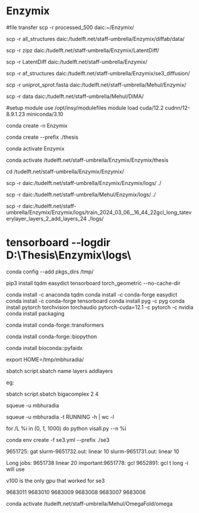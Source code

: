 # Enzymix
#file transfer
scp -r processed_500 daic:~/Enzymix/


<!-- diffab data -->
scp -r all_structures daic:/tudelft.net/staff-umbrella/Enzymix/diffab/data/

scp -r zipz daic:/tudelft.net/staff-umbrella/Enzymix/LatentDiff/

scp -r LatentDiff daic:/tudelft.net/staff-umbrella/Enzymix/

scp -r af_structures daic:/tudelft.net/staff-umbrella/Enzymix/se3_diffusion/

scp -r uniprot_sprot.fasta daic:/tudelft.net/staff-umbrella/Mehul/Enzymix/

scp -r data daic:/tudelft.net/staff-umbrella/Mehul/DiMA/


#setup
module use /opt/insy/modulefiles
module load cuda/12.2 cudnn/12-8.9.1.23 miniconda/3.10

conda create -n Enzymix

conda create --prefix ./thesis

conda activate Enzymix

conda activate /tudelft.net/staff-umbrella/Enzymix/Enzymix/thesis

cd /tudelft.net/staff-umbrella/Enzymix/Enzymix/

<!-- download log files -->
scp -r daic:/tudelft.net/staff-umbrella/Enzymix/Enzymix/logs/ ./

scp -r daic:/tudelft.net/staff-umbrella/Mehul/Enzymix/logs/ ./


scp -r daic:/tudelft.net/staff-umbrella/Enzymix/Enzymix/logs/train_2024_03_06__16_44_22gcl_long_tateverylayer_layers_2_add_layers_24 ./logs/
# tensorboard --logdir D:\Thesis\Enzymix\logs\

<!-- cuz limited space -->
conda config --add pkgs_dirs /tmp/

<!-- all the required packages -->
<!-- doesnt work in project dir  but conda install works-->
pip3 install tqdm easydict tensorboard torch_geometric --no-cache-dir

conda install -c anaconda tqdm
conda install -c conda-forge easydict
conda install -c conda-forge tensorboard
conda install pyg -c pyg
conda install pytorch torchvision torchaudio pytorch-cuda=12.1 -c pytorch -c nvidia
conda install packaging

<!-- for esm2 -->
conda install conda-forge::transformers
<!-- for omegafold -->
conda install conda-forge::biopython
<!-- to read fasta -->
conda install bioconda::pyfaidx


<!-- to change tmpdir, very imp for omega fold -->
export HOME=/tmp/mbhuradia/



sbatch script.sbatch name layers addlayers

eg:

sbatch script.sbatch bigacomplex 2 4


squeue -u mbhuradia

squeue -u mbhuradia -t RUNNING -h | wc -l



for /L %i in (0, 1, 1000) do python visall.py --n %i

conda env create -f se3.yml --prefix ./se3

9651725: gat
slurm-9651732.out: linear 10
slurm-9651731.out: linear 10


Long jobs:
9651738 linear 20
important:9651778: gcl
9652891: gcl t long -i will use

v100 is the only gpu that worked for se3

9683011
9683010
9683009
9683008
9683007
9683006


conda activate /tudelft.net/staff-umbrella/Mehul/OmegaFold/omega